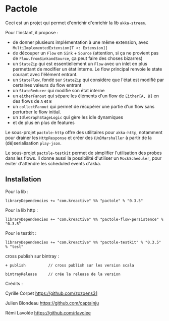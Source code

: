 Pactole
===

Ceci est un projet qui permet d'enrichir d'enrichir la lib `akka-stream`.

Pour l'instant, il propose :

- de donner plusieurs implémentation à une même extension, avec `MultiImplementedExtension[T <: Extension]]`
- de découper un `Flow` en `Sink` + `Source` (attention, si ça ne provient pas de `Flow.fromSinkandSource`, ça peut faire des choses bizarres)
- un `StateZip` qui est essentiellement un `Flow` avec un inlet en plus permettant de modifier un état interne. 
Le flow principal renvoie le state courant avec l'élément entrant.
- un `StateFlow`, fondé sur `StateZip` qui considère que l'état est modifié par certaines valeurs du flow entrant
- un `StateReducer` qui modifie son état interne 
- un `eitherFanout` qui sépare les éléments d'un flow de `Either[A, B]` en des flows de `A` et `B`
- un `collectFanout` qui permet de récupérer une partie d'un flow sans perturber le flow initial.
- un `IdleGraphStageLogic` qui gère les idle dynamiques
- et de plus en plus de features

Le sous-projet `pactole-http` offre des utilitaires pour `akka-http`, notamment pour drainer les `HttpResponse` et créer des (`Un`)`Marshaller` à partir de la (dé)serialisation `play-json`.
 
Le sous-projet `pactole-testkit` permet de simplifier l'utilisation des probes dans les flows.
 Il donne aussi la possibilité d'utiliser un `MockScheduler`, pour éviter d'attendre les scheduled events d'akka.

## Installation

Pour la lib :

    libraryDependencies += "com.kreactive" %% "pactole" % "0.3.5"
    
Pour la lib http :

    libraryDependencies += "com.kreactive" %% "pactole-flow-persistence" % "0.3.5"
    
Pour le testkit :
    
    libraryDependencies += "com.kreactive" %% "pactole-testkit" % "0.3.5" % "test"



cross publish sur bintray :

    + publish          // cross publish sur les version scala
    
    bintrayRelease     // crée la release de la version


Crédits :

Cyrille Corpet      https://github.com/zozoens31
    
Julien Blondeau     https://github.com/captainju
    
Rémi Lavolée        https://github.com/rlavolee

    
